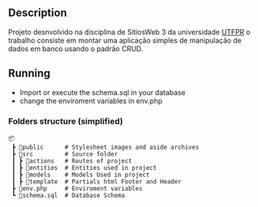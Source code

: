 ## Description
Projeto desnvolvido na disciplina de SitiosWeb 3 da universidade [UTFPR](http://www.utfpr.edu.br/campus/toledo)
o trabalho consiste em montar uma aplicação simples de manipulação de dados em banco usando 
o padrão CRUD.


## Running
- Import or execute the schema.sql in your database
- change the enviroment variables in env.php


### Folders structure (simplified)
```
📦
 ┣ 📂public      # Stylesheet images and aside archives
 ┣ 📂src         # Source folder
 ┃ ┣ 📂actions   # Routes of project
 ┃ ┣ 📂entities  # Entities used in project
 ┃ ┣ 📂models    # Models Used in project
 ┃ ┣ 📂template  # Partials html Footer and Header 
 ┣ 📜env.php     # Enviroment variables
 ┗ 📜schema.sql  # Database Schema

```




